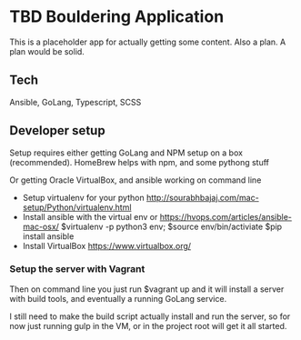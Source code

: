 # TBD Bouldering Application
This is a placeholder app for actually getting some content.  Also a plan.   A plan would be solid.

## Tech 
Ansible, GoLang, Typescript, SCSS

## Developer setup
Setup requires either getting GoLang and NPM setup on a box (recommended).   HomeBrew helps with npm, and some pythong stuff

Or getting Oracle VirtualBox, and ansible working on command line
* Setup virtualenv for your python http://sourabhbajaj.com/mac-setup/Python/virtualenv.html
* Install ansible with the virtual env or https://hvops.com/articles/ansible-mac-osx/
    $virtualenv -p python3 env; 
    $source env/bin/activiate
    $pip install ansible 
* Install VirtualBox https://www.virtualbox.org/

### Setup the server with Vagrant 
Then on command line you just run $vagrant up and it will install a server with build tools, and eventually a running GoLang service.

I still need to make the build script actually install and run the server, so for now just running gulp in the VM, or in the project root
will get it all started.
